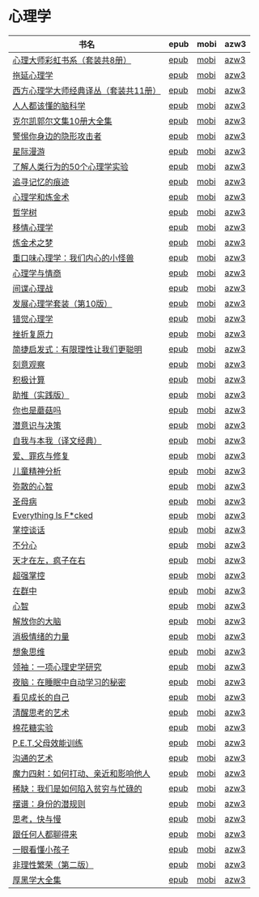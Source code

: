 # 心理学

| 书名 | epub | mobi | azw3 |
| --- | --- | --- | --- |
| [心理大师彩虹书系（套装共8册）](http://ct.dalanmei.com/f/31084289-771240756-3445c4) | [epub](http://ct.dalanmei.com/f/31084289-771240756-3445c4) | [mobi](http://ct.dalanmei.com/f/31084289-771229104-61842f) | [azw3](http://ct.dalanmei.com/f/31084289-771232787-985def) |
| [拖延心理学](http://ct.dalanmei.com/f/31084289-580393286-83dd69) | [epub](http://ct.dalanmei.com/f/31084289-580393286-83dd69) | [mobi](http://ct.dalanmei.com/f/31084289-580393043-6c446d) | [azw3](http://ct.dalanmei.com/f/31084289-580393247-b4e740) |
| [西方心理学大师经典译丛（套装共11册）](http://ct.dalanmei.com/f/31084289-570299374-fcc398) | [epub](http://ct.dalanmei.com/f/31084289-570299374-fcc398) | [mobi](http://ct.dalanmei.com/f/31084289-570174537-189392) | [azw3](http://ct.dalanmei.com/f/31084289-570368653-9234e8) |
| [人人都该懂的脑科学](http://ct.dalanmei.com/f/31084289-570299427-43dfe4) | [epub](http://ct.dalanmei.com/f/31084289-570299427-43dfe4) | [mobi](http://ct.dalanmei.com/f/31084289-570174556-f8d583) | [azw3](http://ct.dalanmei.com/f/31084289-570368744-064d3b) |
| [克尔凯郭尔文集10册大全集](http://ct.dalanmei.com/f/31084289-570320480-4a0dfb) | [epub](http://ct.dalanmei.com/f/31084289-570320480-4a0dfb) | [mobi](http://ct.dalanmei.com/f/31084289-570166665-1c4172) | [azw3](http://ct.dalanmei.com/f/31084289-571386677-da513e) |
| [警惕你身边的隐形攻击者](http://ct.dalanmei.com/f/31084289-570253573-be337f) | [epub](http://ct.dalanmei.com/f/31084289-570253573-be337f) | [mobi](http://ct.dalanmei.com/f/31084289-570106852-3ba37b) | [azw3](http://ct.dalanmei.com/f/31084289-571412349-a3c53e) |
| [星际漫游](http://ct.dalanmei.com/f/31084289-570256799-c01f25) | [epub](http://ct.dalanmei.com/f/31084289-570256799-c01f25) | [mobi](http://ct.dalanmei.com/f/31084289-570107643-e62f07) | [azw3](http://ct.dalanmei.com/f/31084289-571415292-655bb4) |
| [了解人类行为的50个心理学实验](http://ct.dalanmei.com/f/31084289-570256929-9225d2) | [epub](http://ct.dalanmei.com/f/31084289-570256929-9225d2) | [mobi](http://ct.dalanmei.com/f/31084289-570107727-3f8090) | [azw3](http://ct.dalanmei.com/f/31084289-571415403-f15866) |
| [追寻记忆的痕迹](http://ct.dalanmei.com/f/31084289-570236538-b27a41) | [epub](http://ct.dalanmei.com/f/31084289-570236538-b27a41) | [mobi](http://ct.dalanmei.com/f/31084289-569451990-d780cd) | [azw3](http://ct.dalanmei.com/f/31084289-571418759-1b3189) |
| [心理学和炼金术](http://ct.dalanmei.com/f/31084289-572106879-d0703f) | [epub](http://ct.dalanmei.com/f/31084289-572106879-d0703f) | [mobi](http://ct.dalanmei.com/f/31084289-571726713-eb6af2) | [azw3](http://ct.dalanmei.com/f/31084289-572115188-f3dbd8) |
| [哲学树](http://ct.dalanmei.com/f/31084289-572111008-86d450) | [epub](http://ct.dalanmei.com/f/31084289-572111008-86d450) | [mobi](http://ct.dalanmei.com/f/31084289-571725409-cda8e9) | [azw3](http://ct.dalanmei.com/f/31084289-572115769-22d0e2) |
| [移情心理学](http://ct.dalanmei.com/f/31084289-572112182-5f9e6e) | [epub](http://ct.dalanmei.com/f/31084289-572112182-5f9e6e) | [mobi](http://ct.dalanmei.com/f/31084289-571724574-1af882) | [azw3](http://ct.dalanmei.com/f/31084289-572116020-7b90fb) |
| [炼金术之梦](http://ct.dalanmei.com/f/31084289-572112343-88b67f) | [epub](http://ct.dalanmei.com/f/31084289-572112343-88b67f) | [mobi](http://ct.dalanmei.com/f/31084289-571723900-8b1d58) | [azw3](http://ct.dalanmei.com/f/31084289-572116241-a28cb4) |
| [重口味心理学：我们内心的小怪兽](http://ct.dalanmei.com/f/31084289-572115939-225543) | [epub](http://ct.dalanmei.com/f/31084289-572115939-225543) | [mobi](http://ct.dalanmei.com/f/31084289-571697624-dcfd97) | [azw3](http://ct.dalanmei.com/f/31084289-572149408-a574fb) |
| [心理学与情商](http://ct.dalanmei.com/f/31084289-572116662-a85bd5) | [epub](http://ct.dalanmei.com/f/31084289-572116662-a85bd5) | [mobi](http://ct.dalanmei.com/f/31084289-571665692-fa6f70) | [azw3](http://ct.dalanmei.com/f/31084289-572176500-70c08d) |
| [间谍心理战](http://ct.dalanmei.com/f/31084289-572120071-defe43) | [epub](http://ct.dalanmei.com/f/31084289-572120071-defe43) | [mobi](http://ct.dalanmei.com/f/31084289-571651329-5ee235) | [azw3](http://ct.dalanmei.com/f/31084289-572180161-9a2671) |
| [发展心理学套装（第10版）](http://ct.dalanmei.com/f/31084289-572120287-3f7ada) | [epub](http://ct.dalanmei.com/f/31084289-572120287-3f7ada) | [mobi](http://ct.dalanmei.com/f/31084289-571647562-113b1b) | [azw3](http://ct.dalanmei.com/f/31084289-572180589-f16167) |
| [错觉心理学](http://ct.dalanmei.com/f/31084289-571795891-c1911a) | [epub](http://ct.dalanmei.com/f/31084289-571795891-c1911a) | [mobi](http://ct.dalanmei.com/f/31084289-571530931-e9a238) | [azw3](http://ct.dalanmei.com/f/31084289-572194518-39b116) |
| [挫折复原力](http://ct.dalanmei.com/f/31084289-571798271-94887f) | [epub](http://ct.dalanmei.com/f/31084289-571798271-94887f) | [mobi](http://ct.dalanmei.com/f/31084289-571531607-a66c08) | [azw3](http://ct.dalanmei.com/f/31084289-572194943-71ef24) |
| [简捷启发式：有限理性让我们更聪明](http://ct.dalanmei.com/f/31084289-571802059-e0c4a4) | [epub](http://ct.dalanmei.com/f/31084289-571802059-e0c4a4) | [mobi](http://ct.dalanmei.com/f/31084289-571532267-fe0e8b) | [azw3](http://ct.dalanmei.com/f/31084289-572195102-e882cf) |
| [刻意观察](http://ct.dalanmei.com/f/31084289-571802828-cfbe16) | [epub](http://ct.dalanmei.com/f/31084289-571802828-cfbe16) | [mobi](http://ct.dalanmei.com/f/31084289-571533108-1f7094) | [azw3](http://ct.dalanmei.com/f/31084289-572195151-41d9b8) |
| [积极计算](http://ct.dalanmei.com/f/31084289-571809364-e2d1fe) | [epub](http://ct.dalanmei.com/f/31084289-571809364-e2d1fe) | [mobi](http://ct.dalanmei.com/f/31084289-571541353-b79d10) | [azw3](http://ct.dalanmei.com/f/31084289-572196311-bbe73f) |
| [助推（实践版）](http://ct.dalanmei.com/f/31084289-571813551-5dd52f) | [epub](http://ct.dalanmei.com/f/31084289-571813551-5dd52f) | [mobi](http://ct.dalanmei.com/f/31084289-571543302-232ac7) | [azw3](http://ct.dalanmei.com/f/31084289-572196532-e03046) |
| [你也是蘑菇吗](http://ct.dalanmei.com/f/31084289-571814761-be1e66) | [epub](http://ct.dalanmei.com/f/31084289-571814761-be1e66) | [mobi](http://ct.dalanmei.com/f/31084289-571544245-012756) | [azw3](http://ct.dalanmei.com/f/31084289-572196807-b0b11c) |
| [潜意识与决策](http://ct.dalanmei.com/f/31084289-571814916-10b6d2) | [epub](http://ct.dalanmei.com/f/31084289-571814916-10b6d2) | [mobi](http://ct.dalanmei.com/f/31084289-571544541-7d30e1) | [azw3](http://ct.dalanmei.com/f/31084289-572197525-33124b) |
| [自我与本我（译文经典）](None) | [epub](None) | [mobi](None) | [azw3](None) |
| [爱、罪疚与修复](http://ct.dalanmei.com/f/31084289-571892820-ae1e9d) | [epub](http://ct.dalanmei.com/f/31084289-571892820-ae1e9d) | [mobi](http://ct.dalanmei.com/f/31084289-571553891-cbc793) | [azw3](http://ct.dalanmei.com/f/31084289-572202874-6bb1c2) |
| [儿童精神分析](http://ct.dalanmei.com/f/31084289-571897587-f188ff) | [epub](http://ct.dalanmei.com/f/31084289-571897587-f188ff) | [mobi](http://ct.dalanmei.com/f/31084289-571555263-717d9b) | [azw3](http://ct.dalanmei.com/f/31084289-572202897-df259b) |
| [弥散的心智](http://ct.dalanmei.com/f/31084289-571912524-594ce2) | [epub](http://ct.dalanmei.com/f/31084289-571912524-594ce2) | [mobi](http://ct.dalanmei.com/f/31084289-571556096-e6f416) | [azw3](http://ct.dalanmei.com/f/31084289-572203320-7663e2) |
| [圣母病](http://ct.dalanmei.com/f/31084289-571912572-36fa90) | [epub](http://ct.dalanmei.com/f/31084289-571912572-36fa90) | [mobi](http://ct.dalanmei.com/f/31084289-571556109-4dd3a2) | [azw3](http://ct.dalanmei.com/f/31084289-572203330-3d970b) |
| [Everything Is F*cked](http://ct.dalanmei.com/f/31084289-571916699-3d65c2) | [epub](http://ct.dalanmei.com/f/31084289-571916699-3d65c2) | [mobi](http://ct.dalanmei.com/f/31084289-571558257-a2de77) | [azw3](http://ct.dalanmei.com/f/31084289-572203910-863bca) |
| [掌控谈话](http://ct.dalanmei.com/f/31084289-571919712-80ffab) | [epub](http://ct.dalanmei.com/f/31084289-571919712-80ffab) | [mobi](http://ct.dalanmei.com/f/31084289-571559007-614b9c) | [azw3](http://ct.dalanmei.com/f/31084289-572211412-e54755) |
| [不分心](http://ct.dalanmei.com/f/31084289-571732775-e75df8) | [epub](http://ct.dalanmei.com/f/31084289-571732775-e75df8) | [mobi](http://ct.dalanmei.com/f/31084289-571615691-3d1a41) | [azw3](http://ct.dalanmei.com/f/31084289-571912670-161a51) |
| [天才在左，疯子在右](http://ct.dalanmei.com/f/31084289-571733645-b8ec0b) | [epub](http://ct.dalanmei.com/f/31084289-571733645-b8ec0b) | [mobi](http://ct.dalanmei.com/f/31084289-571613255-268116) | [azw3](http://ct.dalanmei.com/f/31084289-571913175-36bedf) |
| [超强掌控](http://ct.dalanmei.com/f/31084289-571736018-6f239a) | [epub](http://ct.dalanmei.com/f/31084289-571736018-6f239a) | [mobi](http://ct.dalanmei.com/f/31084289-571608502-67dad5) | [azw3](http://ct.dalanmei.com/f/31084289-571914136-91ae96) |
| [在群中](http://ct.dalanmei.com/f/31084289-571736045-184d65) | [epub](http://ct.dalanmei.com/f/31084289-571736045-184d65) | [mobi](http://ct.dalanmei.com/f/31084289-571608238-16dde6) | [azw3](http://ct.dalanmei.com/f/31084289-571914208-c4ba87) |
| [心智](http://ct.dalanmei.com/f/31084289-571775249-914828) | [epub](http://ct.dalanmei.com/f/31084289-571775249-914828) | [mobi](http://ct.dalanmei.com/f/31084289-571500881-fef6ad) | [azw3](http://ct.dalanmei.com/f/31084289-571920155-8f1c0b) |
| [解放你的大脑](http://ct.dalanmei.com/f/31084289-571775268-42eda7) | [epub](http://ct.dalanmei.com/f/31084289-571775268-42eda7) | [mobi](http://ct.dalanmei.com/f/31084289-571500943-e45a71) | [azw3](http://ct.dalanmei.com/f/31084289-571920179-5b0fc3) |
| [消极情绪的力量](http://ct.dalanmei.com/f/31084289-571776658-4dad02) | [epub](http://ct.dalanmei.com/f/31084289-571776658-4dad02) | [mobi](http://ct.dalanmei.com/f/31084289-571512555-05075e) | [azw3](http://ct.dalanmei.com/f/31084289-571922319-fd793c) |
| [想象思维](http://ct.dalanmei.com/f/31084289-571841165-14eab9) | [epub](http://ct.dalanmei.com/f/31084289-571841165-14eab9) | [mobi](http://ct.dalanmei.com/f/31084289-571550118-a8a2a6) | [azw3](http://ct.dalanmei.com/f/31084289-572066255-8c109d) |
| [领袖：一项心理史学研究](http://ct.dalanmei.com/f/31084289-571857327-dcfa59) | [epub](http://ct.dalanmei.com/f/31084289-571857327-dcfa59) | [mobi](http://ct.dalanmei.com/f/31084289-571550989-007ed6) | [azw3](http://ct.dalanmei.com/f/31084289-572067658-c82511) |
| [夜脑：在睡眠中自动学习的秘密](http://ct.dalanmei.com/f/31084289-571906494-53acd5) | [epub](http://ct.dalanmei.com/f/31084289-571906494-53acd5) | [mobi](http://ct.dalanmei.com/f/31084289-571555479-e85aa3) | [azw3](http://ct.dalanmei.com/f/31084289-572071788-d362d7) |
| [看见成长的自己](http://ct.dalanmei.com/f/31084289-571777354-c3974d) | [epub](http://ct.dalanmei.com/f/31084289-571777354-c3974d) | [mobi](http://ct.dalanmei.com/f/31084289-571514695-309e43) | [azw3](http://ct.dalanmei.com/f/31084289-571876429-859265) |
| [清醒思考的艺术](None) | [epub](None) | [mobi](None) | [azw3](None) |
| [棉花糖实验](None) | [epub](None) | [mobi](None) | [azw3](None) |
| [P.E.T.父母效能训练](http://ct.dalanmei.com/f/31084289-582969237-c14d66) | [epub](http://ct.dalanmei.com/f/31084289-582969237-c14d66) | [mobi](http://ct.dalanmei.com/f/31084289-582938640-813fdc) | [azw3](http://ct.dalanmei.com/f/31084289-582968414-067560) |
| [沟通的艺术](None) | [epub](None) | [mobi](None) | [azw3](None) |
| [魔力四射：如何打动、亲近和影响他人](None) | [epub](None) | [mobi](None) | [azw3](None) |
| [稀缺：我们是如何陷入贫穷与忙碌的](http://ct.dalanmei.com/f/31084289-571786510-d32237) | [epub](http://ct.dalanmei.com/f/31084289-571786510-d32237) | [mobi](http://ct.dalanmei.com/f/31084289-571452474-5eae12) | [azw3](http://ct.dalanmei.com/f/31084289-571885735-31447f) |
| [摆谱：身份的潜规则](http://ct.dalanmei.com/f/31084289-571786656-53323b) | [epub](http://ct.dalanmei.com/f/31084289-571786656-53323b) | [mobi](http://ct.dalanmei.com/f/31084289-571452842-3784e3) | [azw3](http://ct.dalanmei.com/f/31084289-571885883-edf8a4) |
| [思考，快与慢](http://ct.dalanmei.com/f/31084289-571786813-ba74e0) | [epub](http://ct.dalanmei.com/f/31084289-571786813-ba74e0) | [mobi](http://ct.dalanmei.com/f/31084289-571453103-7fda43) | [azw3](http://ct.dalanmei.com/f/31084289-571885968-6b3dfb) |
| [跟任何人都聊得来](http://ct.dalanmei.com/f/31084289-571787020-7b44a1) | [epub](http://ct.dalanmei.com/f/31084289-571787020-7b44a1) | [mobi](http://ct.dalanmei.com/f/31084289-571453270-191a43) | [azw3](http://ct.dalanmei.com/f/31084289-571886130-6f2d90) |
| [一眼看懂小孩子](http://ct.dalanmei.com/f/31084289-571787600-bd5c0e) | [epub](http://ct.dalanmei.com/f/31084289-571787600-bd5c0e) | [mobi](http://ct.dalanmei.com/f/31084289-571454298-9c59c6) | [azw3](http://ct.dalanmei.com/f/31084289-571887860-2096a0) |
| [非理性繁荣（第二版）](http://ct.dalanmei.com/f/31084289-571790645-d64eae) | [epub](http://ct.dalanmei.com/f/31084289-571790645-d64eae) | [mobi](http://ct.dalanmei.com/f/31084289-571457571-8fdf5f) | [azw3](http://ct.dalanmei.com/f/31084289-571897611-179a59) |
| [厚黑学大全集](http://ct.dalanmei.com/f/31084289-571790822-b44c22) | [epub](http://ct.dalanmei.com/f/31084289-571790822-b44c22) | [mobi](http://ct.dalanmei.com/f/31084289-571457724-3023af) | [azw3](http://ct.dalanmei.com/f/31084289-571898441-44f67d) |
